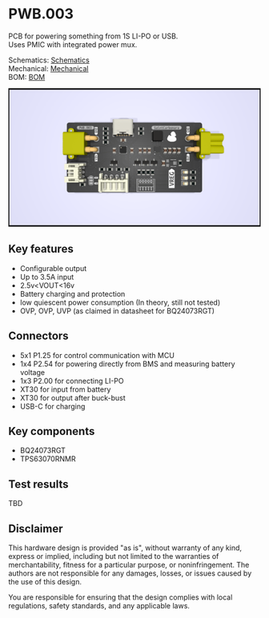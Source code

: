 # PWB.003

PCB for powering something from 1S LI-PO or USB.  
Uses PMIC with integrated power mux.

Schematics: [Schematics](plots/PWB.003.pdf)  
Mechanical: [Mechanical](plots/PWB.003__Assembly.pdf)  
BOM: [BOM](production/bom.csv)

![image of pcb](PWB.003.png)

## Key features

- Configurable output
- Up to 3.5A input
- 2.5v\<VOUT\<16v
- Battery charging and protection
- low quiescent power consumption (In theory, still not tested)
- OVP, OVP, UVP (as claimed in datasheet for BQ24073RGT)

## Connectors

- 5x1 P1.25 for control communication with MCU
- 1x4 P2.54 for powering directly from BMS and measuring battery voltage
- 1x3 P2.00 for connecting LI-PO
- XT30 for input from battery
- XT30 for output after buck-bust
- USB-C for charging

## Key components

- BQ24073RGT
- TPS63070RNMR

## Test results

TBD

## Disclaimer

This hardware design is provided "as is", without warranty of any kind, express or implied, including but not limited to the warranties of merchantability, fitness for a particular purpose, or noninfringement. The authors are not responsible for any damages, losses, or issues caused by the use of this design.

You are responsible for ensuring that the design complies with local regulations, safety standards, and any applicable laws.
